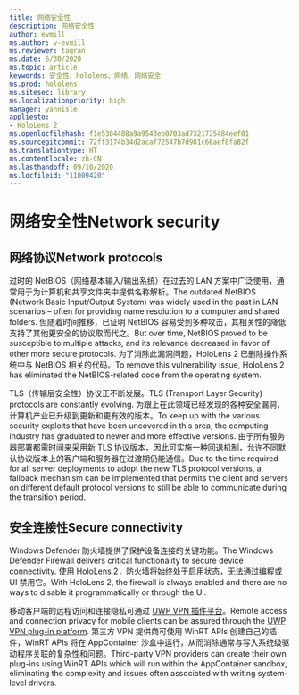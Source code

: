 ```yaml
---
title: 网络安全性
description: 网络安全性
author: evmill
ms.author: v-evmill
ms.reviewer: tagran
ms.date: 6/30/2020
ms.topic: article
keywords: 安全性、hololens、网络、网络安全
ms.prod: hololens
ms.sitesec: library
ms.localizationpriority: high
manager: yannisle
appliesto:
- HoloLens 2
ms.openlocfilehash: f1e5304408a9a9543eb0703ad7321725484eef01
ms.sourcegitcommit: 72ff3174b34d2acaf72547b7d981c66aef8fa82f
ms.translationtype: HT
ms.contentlocale: zh-CN
ms.lasthandoff: 09/10/2020
ms.locfileid: "11009420"
---
```

# <span data-ttu-id="d9c89-104">网络安全性</span><span class="sxs-lookup"><span data-stu-id="d9c89-104">Network security</span></span>

## <span data-ttu-id="d9c89-105">网络协议</span><span class="sxs-lookup"><span data-stu-id="d9c89-105">Network protocols</span></span>

<span data-ttu-id="d9c89-106">过时的 NetBIOS（网络基本输入/输出系统）在过去的 LAN 方案中广泛使用，通常用于为计算机和共享文件夹中提供名称解析。</span><span class="sxs-lookup"><span data-stu-id="d9c89-106">The outdated NetBIOS (Network Basic Input/Output System) was widely used in the past in LAN scenarios – often for providing name resolution to a computer and shared folders.</span></span> <span data-ttu-id="d9c89-107">但随着时间推移，已证明 NetBIOS 容易受到多种攻击，其相关性的降低支持了其他更安全的协议取而代之。</span><span class="sxs-lookup"><span data-stu-id="d9c89-107">But over time, NetBIOS proved to be susceptible to multiple attacks, and its relevance decreased in favor of other more secure protocols.</span></span> <span data-ttu-id="d9c89-108">为了消除此漏洞问题，HoloLens 2 已删除操作系统中与 NetBIOS 相关的代码。</span><span class="sxs-lookup"><span data-stu-id="d9c89-108">To remove this vulnerability issue, HoloLens 2 has eliminated the NetBIOS-related code from the operating system.</span></span>

<span data-ttu-id="d9c89-109">TLS（传输层安全性）协议正不断发展。</span><span class="sxs-lookup"><span data-stu-id="d9c89-109">TLS (Transport Layer Security) protocols are constantly evolving.</span></span> <span data-ttu-id="d9c89-110">为跟上在此领域已经发现的各种安全漏洞，计算机产业已升级到更新和更有效的版本。</span><span class="sxs-lookup"><span data-stu-id="d9c89-110">To keep up with the various security exploits that have been uncovered in this area, the computing industry has graduated to newer and more effective versions.</span></span> <span data-ttu-id="d9c89-111">由于所有服务器部署都需时间来采用新 TLS 协议版本，因此可实施一种回退机制，允许不同默认协议版本上的客户端和服务器在过渡期仍能通信。</span><span class="sxs-lookup"><span data-stu-id="d9c89-111">Due to the time required for all server deployments to adopt the new TLS protocol versions, a fallback mechanism can be implemented that permits the client and servers on different default protocol versions to still be able to communicate during the transition period.</span></span>

## <span data-ttu-id="d9c89-112">安全连接性</span><span class="sxs-lookup"><span data-stu-id="d9c89-112">Secure connectivity</span></span> 

<span data-ttu-id="d9c89-113">Windows Defender 防火墙提供了保护设备连接的关键功能。</span><span class="sxs-lookup"><span data-stu-id="d9c89-113">The Windows Defender Firewall delivers critical functionality to secure device connectivity.</span></span> <span data-ttu-id="d9c89-114">使用 HoloLens 2，防火墙将始终处于启用状态，无法通过编程或 UI 禁用它。</span><span class="sxs-lookup"><span data-stu-id="d9c89-114">With HoloLens 2, the firewall is always enabled and there are no ways to disable it programmatically or through the UI.</span></span>

<span data-ttu-id="d9c89-115">移动客户端的远程访问和连接隐私可通过 [UWP VPN 插件平台](https://docs.microsoft.com/uwp/api/Windows.Networking.Vpn?view=winrt-19041)。</span><span class="sxs-lookup"><span data-stu-id="d9c89-115">Remote access and connection privacy for mobile clients can be assured through the [UWP VPN plug-in platform](https://docs.microsoft.com/uwp/api/Windows.Networking.Vpn?view=winrt-19041).</span></span> <span data-ttu-id="d9c89-116">第三方 VPN 提供商可使用 WinRT APIs 创建自己的插件，WinRT APIs 将在 AppContainer 沙盒中运行，从而消除通常与写入系统级驱动程序关联的复杂性和问题。</span><span class="sxs-lookup"><span data-stu-id="d9c89-116">Third-party VPN providers can create their own plug-ins using WinRT APIs which will run within the AppContainer sandbox, eliminating the complexity and issues often associated with writing system-level drivers.</span></span>
